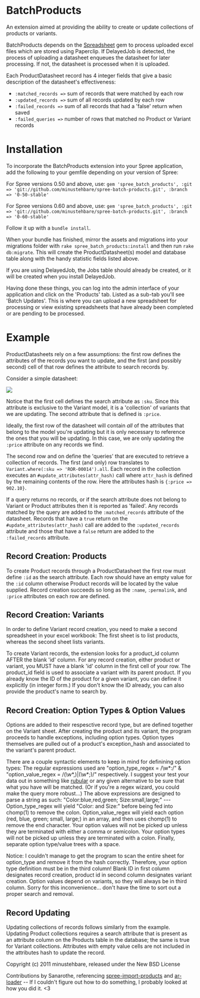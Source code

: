 BatchProducts
=============

An extension aimed at providing the ability to create or update collections of products or variants.

BatchProducts depends on the [Spreadsheet](http://rubygems.org/gems/spreadsheet "Spreadsheet") gem to process uploaded excel files which are stored using Paperclip.  If DelayedJob is detected, the process of uploading a datasheet enqueues the datasheet for later processing.  If not, the datasheet is processed when it is uploaded.

Each ProductDatasheet record has 4 integer fields that give a basic description of the datasheet's effectiveness:

* `:matched_records =>` sum of records that were matched by each row
* `:updated_records =>` sum of all records updated by each row
* `:failed_records =>` sum of all records that had a 'false' return when saved
* `:failed_queries =>` number of rows that matched no Product or Variant records

Installation
============

To incorporate the BatchProducts extension into your Spree application, add the following to your gemfile depending on your version of Spree:

For Spree versions 0.50 and above, use:
`gem 'spree_batch_products', :git => 'git://github.com/minustehbare/spree-batch-products.git', :branch => '0-50-stable'`

For Spree versions 0.60 and above, use:
`gem 'spree_batch_products', :git => 'git://github.com/minustehbare/spree-batch-products.git', :branch => '0-60-stable'`

Follow it up with a `bundle install`.

When your bundle has finished, mirror the assets and migrations into your migrations folder with `rake spree_batch_products:install` and then run `rake db:migrate`.  This will create the ProductDatasheet(s) model and database table along with the handy statistic fields listed above.

If you are using DelayedJob, the Jobs table should already be created, or it will be created when you install DelayedJob.

Having done these things, you can log into the admin interface of your application and click on the 'Products' tab.  Listed as a sub-tab you'll see 'Batch Updates'.  This is where you can upload a new spreadsheet for processing or view existing spreadsheets that have already been completed or are pending to be processed.

Example
=======

ProductDatasheets rely on a few assumptions: the first row defines the attributes of the records you want to update, and the first (and possibly second) cell of that row defines the attribute to search records by.   

Consider a simple datasheet:

![](/minustehbare/spree-batch-products/raw/master/example/sample_spreadsheet.png)

Notice that the first cell defines the search attribute as `:sku`.  Since this attribute is exclusive to the Variant model, it is a 'collection' of variants that we are updating.  The second attribute that is defined is `:price`.  

Ideally, the first row of the datasheet will contain _all_ of the attributes that belong to the model you're updating but it is only necessary to reference the ones that you will be updating.  In this case, we are only updating the `:price` attribute on any records we find.

The second row and on define the 'queries' that are executed to retrieve a collection of records.  The first (and only) row translates to `Variant.where(:sku => 'ROR-00014').all`.  Each record in the collection executes an `#update_attributes(attr_hash)` call where `attr_hash` is defined by the remaining contents of the row.  Here the attributes hash is `{:price => 902.10}`.

If a query returns no records, or if the search attribute does not belong to Variant or Product attributes then it is reported as 'failed'.  Any records matched by the query are added to the `:matched_records` attribute of the datasheet.  Records that have a `true` return on the `#update_attributes(attr_hash)` call are added to the `:updated_records` attribute and those that have a `false` return are added to the `:failed_records` attribute.

Record Creation: Products
-------------------------

To create Product records through a ProductDatasheet the first row must define `:id` as the search attribute.  Each row should have an empty value for the `:id` column otherwise Product records will be located by the value supplied.  Record creation succeeds so long as the `:name`, `:permalink`, and `:price` attributes on each row are defined.

Record Creation: Variants
-------------------------

In order to define Variant record creation, you need to make a second spreadsheet in your excel workbook: The first sheet is to list products, whereas the second sheet lists variants.

To create Variant records, the extension looks for a product_id column AFTER the blank 'id' column. For any record creation, either product or variant, you MUST have a blank 'id' column in the first cell of your row. The product_id field is used to associate a variant with its parent product. If you already know the ID of the product for a given variant, you can define it explicitly (in integer form.) If you don't know the ID already, you can also provide the product's name to search by.


Record Creation: Option Types & Option Values
---------------------------------------------

Options are added to their respesctive record type, but are defined together on the Variant sheet. After creating the product and its variant, the program proceeds to handle exceptions, including option types. Option types themselves are pulled out of a product's exception_hash and associated to the variant's parent product.

There are a couple syntactic elements to keep in mind for definining option types: The regular expressions used are "option_type_regex = /\w*:/" & "option_value_regex = /(\w*,)|(\w*;)/" respectively. I suggest your test your data out in something like [rubular](http://rubular.com/) or any given alternative to be sure that what you have will be matched. (Or if you're a regex wizard, you could make the query more robust...)
The above expressions are designed to parse a string as such: "Color:blue,red,green; Size:small,large;" --- Option_type_regex will yield "Color: and Size:" before being fed into chomp(1) to remove the colon. Option_value_regex will yield each option (red, blue, green; small, large;) in an array, and then uses chomp(1) to remove the end character. Your option values will not be picked up unless they are terminated with either a comma or semicolon. Your option types will not be picked up unless they are terminated with a colon. Finally, separate option type/value trees with a space.

Notice: I couldn't manage to get the program to scan the entire sheet for option_type and remove it from the hash correctly. Therefore, your option type definition must be in the third column! Blank ID in first column designates record creation, product id in second column designates variant creation. Option values depend on variants, so they will always be in third column. Sorry for this inconvenience... don't have the time to sort out a proper search and removal.

Record Updating
---------------

Updating collections of records follows similarly from the example.  Updating Product collections requires a search attribute that is present as an attribute column on the Products table in the database; the same is true for Variant collections.  Attributes with empty value cells are not included in the attributes hash to update the record.

Copyright (c) 2011 minustehbare, released under the New BSD License

Contributions by Sanarothe, referencing [spree-import-products](https://github.com/joshmcarthur/spree-import-products/) and [ar-loader](https://github.com/autotelik/AR-Loader) -- If I couldn't figure out how to do something, I probably looked at how you did it. <3
